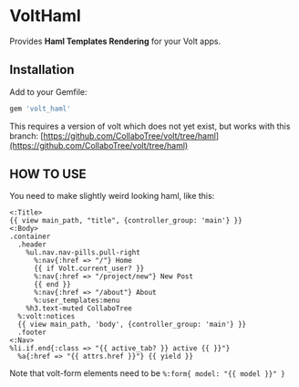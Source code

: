 # VoltHaml

Provides **Haml Templates Rendering** for your Volt apps.


## Installation

Add to your Gemfile:

```ruby
gem 'volt_haml'
```

This requires a version of volt which does not yet exist, but works with this branch:
[https://github.com/CollaboTree/volt/tree/haml](https://github.com/CollaboTree/volt/tree/haml)


## HOW TO USE

You need to make slightly weird looking haml, like this:

```haml
<:Title>
{{ view main_path, "title", {controller_group: 'main'} }}
<:Body>
.container
  .header
    %ul.nav.nav-pills.pull-right
      %:nav{:href => "/"} Home
      {{ if Volt.current_user? }}
      %:nav{:href => "/project/new"} New Post
      {{ end }}
      %:nav{:href => "/about"} About
      %:user_templates:menu
    %h3.text-muted CollaboTree
  %:volt:notices
  {{ view main_path, 'body', {controller_group: 'main'} }}
  .footer
<:Nav>
%li.if.end{:class => "{{ active_tab? }} active {{ }}"}
  %a{:href => "{{ attrs.href }}"} {{ yield }}
  ```

Note that volt-form elements need to be ```%:form{ model: "{{ model }}" }```
